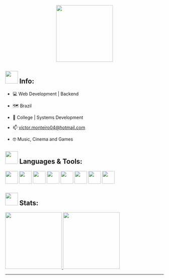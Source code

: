 <div align="center">
  <img height="180em" src="https://media.tenor.com/nSP-290dh3UAAAAC/anime-musioc.gif"/>
</div>

<h2>
  <img src="https://www.icegif.com/wp-content/uploads/2022/04/icegif-1181.gif" width="40px">
  Info:
</h2>

- 💻 Web Development | Backend

- 🗺 Brazil

- 📖 College | Systems Development

- 📫 victor.monteiro04@hotmail.com

- 🤓 Music, Cinema and Games
  
<h2>
  <img src="https://www.icegif.com/wp-content/uploads/2022/04/icegif-1181.gif" width="40px">
  Languages & Tools:
</h2>

<div>
  <img align="center" height="40" src="https://cdn.jsdelivr.net/gh/devicons/devicon/icons/javascript/javascript-original.svg" />
  <img align="center" height="40" src="https://cdn.jsdelivr.net/gh/devicons/devicon/icons/react/react-original.svg" />
  <img align="center" height="40" src="https://cdn.jsdelivr.net/gh/devicons/devicon/icons/html5/html5-original.svg" />
  <img align="center" height="40" src="https://cdn.jsdelivr.net/gh/devicons/devicon/icons/css3/css3-original.svg" />
  <img align="center" height="40" src="https://cdn.jsdelivr.net/gh/devicons/devicon/icons/python/python-original.svg" />
  <img align="center" height="40" src="https://cdn.jsdelivr.net/gh/devicons/devicon/icons/django/django-plain.svg" />
  <img align="center" height="40" src="https://cdn.jsdelivr.net/gh/devicons/devicon/icons/mysql/mysql-original.svg" />
  <img align="center" height="40" src="https://cdn.jsdelivr.net/gh/devicons/devicon/icons/sqlite/sqlite-original.svg" />
</div>

<h2>
  <img src="https://www.icegif.com/wp-content/uploads/2022/04/icegif-1181.gif" width="40px">
  Stats:
</h2>

<div>
  <a href="https://github.com/victorxa4">
  <img height="180em" src="https://github-readme-stats.vercel.app/api?username=victorxa4&show_icons=true&theme=merko&include_all_commits=true&count_private=true"/>
  <img height="180em" src="https://github-readme-stats.vercel.app/api/top-langs/?username=victorxa4&layout=compact&langs_count=7&theme=merko"/>
</div>

---
